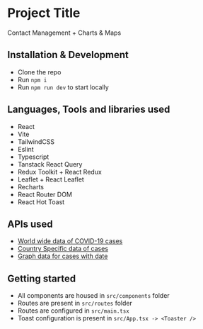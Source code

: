 # Project Title

Contact Management + Charts & Maps

## Installation & Development

- Clone the repo
- Run `npm i`
- Run `npm run dev` to start locally

## Languages, Tools and libraries used

- React
- Vite
- TailwindCSS
- Eslint
- Typescript
- Tanstack React Query
- Redux Toolkit + React Redux
- Leaflet + React Leaflet
- Recharts
- React Router DOM
- React Hot Toast

## APIs used

- [World wide data of COVID-19 cases](https://disease.sh/v3/covid-19/all)
- [Country Specific data of cases](https://disease.sh/v3/covid-19/countries)
- [Graph data for cases with date](https://disease.sh/v3/covid-19/historical/all?lastdays=all)

## Getting started

- All components are housed in `src/components` folder
- Routes are present in `src/routes` folder
- Routes are configured in `src/main.tsx`
- Toast configuration is present in `src/App.tsx -> <Toaster />`
